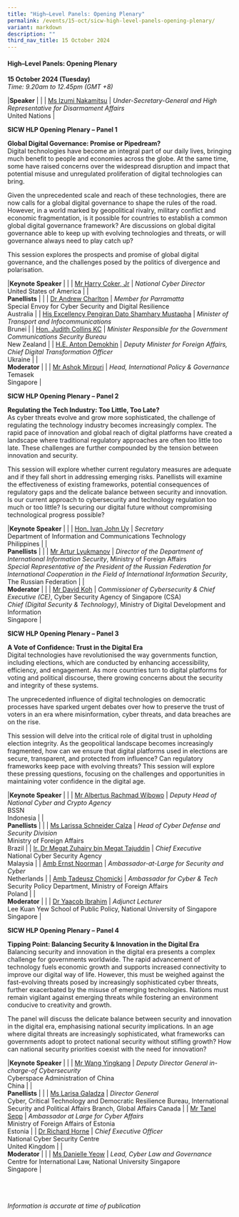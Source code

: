 ```yaml
---
title: "High–Level Panels: Opening Plenary"
permalink: /events/15-oct/sicw-high-level-panels-opening-plenary/
variant: markdown
description: ""
third_nav_title: 15 October 2024
---
```

#### **High–Level Panels: Opening Plenary**

**15 October 2024 (Tuesday)**  
*Time: 9.20am to 12.45pm (GMT +8)*

|**Speaker**          |                                                              |
| [Ms Izumi Nakamitsu](/speakers/ms-izumi-nakamitsu/)  | *Under-Secretary-General and High Representative for Disarmament Affairs* <br>United Nations      |

**SICW HLP Opening Plenary – Panel 1**

**Global Digital Governance: Promise or Pipedream?**
<br>Digital technologies have become an integral part of our daily lives, bringing much benefit to people and economies across the globe. At the same time, some have raised concerns over the widespread disruption and impact that potential misuse and unregulated proliferation of digital technologies can bring.  

Given the unprecedented scale and reach of these technologies, there are now calls for a global digital governance to shape the rules of the road. However, in a world marked by geopolitical rivalry, military conflict and economic fragmentation, is it possible for countries to establish a common global digital governance framework? Are discussions on global digital governance able to keep up with evolving technologies and threats, or will governance always need to play catch up? 

This session explores the prospects and promise of global digital governance, and the challenges posed by the politics of divergence and polarisation. 

|**Keynote Speaker**          |                                                              |
| [Mr Harry Coker, Jr](/speakers/mr-harry-coker-jr/)  | *National Cyber Director* <br>United States of America      |
|<br>**Panellists**          |                                                              |
| [Dr Andrew Charlton](/speakers/dr-andrew-charlton/)  | *Member for Parramatta* <br>Special Envoy for Cyber Security and Digital Resilience<br>Australia      |
| [His Excellency Pengiran Dato Shamhary Mustapha](/speakers/his-excellency-pengiran-dato-shamhary-mustapha/)  | *Minister of Transport and Infocommunications* <br>Brunei      |
| [Hon. Judith Collins KC](/speakers/hon-judith-collins-kc/)  | *Minister Responsible for the Government Communications Security Bureau* <br>New Zealand      |
| [H.E. Anton Demokhin](/speakers/he-anton-demokhin/)  | *Deputy Minister for Foreign Affairs, Chief Digital Transformation Officer* <br>Ukraine      |
|<br>**Moderator**          |                                                              |
| [Mr Ashok Mirpuri](/speakers/mr-ashok-mirpuri/)  | *Head, International Policy &amp; Governance* <br>Temasek<br>Singapore      |

**SICW HLP Opening Plenary – Panel 2**

**Regulating the Tech Industry: Too Little, Too Late?**
<br>As cyber threats evolve and grow more sophisticated, the challenge of regulating the technology industry becomes increasingly complex. The rapid pace of innovation and global reach of digital platforms have created a landscape where traditional regulatory approaches are often too little too late. 
These challenges are further compounded by the tension between innovation and security. 

This session will explore whether current regulatory measures are adequate and if they fall short in addressing emerging risks. Panellists will examine the effectiveness of existing frameworks, potential consequences of regulatory gaps and the delicate balance between security and innovation. Is our current approach to cybersecurity and technology regulation too much or too little? Is securing our digital future without compromising technological progress possible?

|**Keynote Speaker**          |                                                              |
| [Hon. Ivan John Uy](/speakers/hon-ivan-john-uy/)  | *Secretary* <br>Department of Information and Communications Technology<br>Philippines      |
|<br>**Panellists**          |                                                              |
| [Mr Artur Lyukmanov](/speakers/mr-artur-lyukmanov/)  | *Director of the Department of International Information Security*, Ministry of Foreign Affairs <br>*Special Representative of the President of the Russian Federation for International Cooperation in the Field of International Information Security*, The Russian Federation      |
|<br>**Moderator**          |                                                              |
| [Mr David Koh](/speakers/mr-david-koh/)  | *Commissioner of Cybersecurity &amp; Chief Executive (CE)*, Cyber Security Agency of Singapore (CSA) <br>*Chief (Digital Security &amp; Technology)*, Ministry of Digital Development and Information<br>Singapore      |

**SICW HLP Opening Plenary – Panel 3**

**A Vote of Confidence: Trust in the Digital Era**
<br>Digital technologies have revolutionised the way governments function, including elections, which are conducted by enhancing accessibility, efficiency, and engagement. As more countries turn to digital platforms for voting and political discourse, there growing concerns about the security and integrity of these systems. 

The unprecedented influence of digital technologies on democratic processes have sparked urgent debates over how to preserve the trust of voters in an era where misinformation, cyber threats, and data breaches are on the rise. 

This session will delve into the critical role of digital trust in upholding election integrity. As the geopolitical landscape becomes increasingly fragmented, how can we ensure that digital platforms used in elections are secure, transparent, and protected from influence? Can regulatory frameworks keep pace with evolving threats? This session will explore these pressing questions, focusing on the challenges and opportunities in maintaining voter confidence in the digital age.

|**Keynote Speaker**          |                                                              |
| [Mr Albertus Rachmad Wibowo](/speakers/mr-albertus-rachmad-wibowo/)  | *Deputy Head of National Cyber and Crypto Agency* <br>BSSN<br>Indonesia      |
|<br>**Panellists**          |                                                              |
| [Ms Larissa Schneider Calza](/speakers/ms-larissa-schneider-calza/)  | *Head of Cyber Defense and Security Division* <br>Ministry of Foreign Affairs<br>Brazil      |
| [Ir. Dr Megat Zuhairy bin Megat Tajuddin](/speakers/ir-dr-megat-zuhairy-bin-megat-tajuddin/)  | *Chief Executive* <br>National Cyber Security Agency<br>Malaysia      |
| [Amb Ernst Noorman](/speakers/amb-ernst-noorman/)  | *Ambassador-at-Large for Security and Cyber* <br>Netherlands      |
| [Amb Tadeusz Chomicki](/speakers/he-tadeusz-chomicki/)  | *Ambassador for Cyber &amp; Tech* <br>Security Policy Department, Ministry of Foreign Affairs<br>Poland      |
|<br>**Moderator**          |                                                              |
| [Dr Yaacob Ibrahim](/speakers/dr-yaacob-ibrahim/)  | *Adjunct Lecturer* <br>Lee Kuan Yew School of Public Policy, National University of Singapore<br>Singapore      |

**SICW HLP Opening Plenary – Panel 4**

**Tipping Point: Balancing Security &amp; Innovation in the Digital Era**
<br>Balancing security and innovation in the digital era presents a complex challenge for governments worldwide. The rapid advancement of technology fuels economic growth and supports increased connectivity to improve our digital way of life. However, this must be weighed against the fast-evolving threats posed by increasingly sophisticated cyber threats, further exacerbated by the misuse of emerging technologies. Nations must remain vigilant against emerging threats while fostering an environment conducive to creativity and growth. 

The panel will discuss the delicate balance between security and innovation in the digital era, emphasising national security implications. In an age where digital threats are increasingly sophisticated, what frameworks can governments adopt to protect national security without stifling growth? How can national security priorities coexist with the need for innovation?

|**Keynote Speaker**          |                                                              |
| [Mr Wang Yingkang](/speakers/mr-wang-yingkang/)  | *Deputy Director General in-charge-of Cybersecurity* <br>Cyberspace Administration of China<br>China      |
|<br>**Panellists**          |                                                              |
| [Ms Larisa Galadza](/speakers/ms-larisa-galadza/)  | *Director General* <br>Cyber, Critical Technology and Democratic Resilience Bureau, International Security and Political Affairs Branch, Global Affairs Canada      |
| [Mr Tanel Sepp](/speakers/he-tanel-sepp/)  | *Ambassador at Large for Cyber Affairs* <br>Ministry of Foreign Affairs of Estonia <br> Estonia      |
| [Dr Richard Horne](/speakers/dr-richard-horne/)  | *Chief Executive Officer* <br>National Cyber Security Centre <br>United Kingdom      |
|<br>**Moderator**          |                                                              |
| [Ms Danielle Yeow](/speakers/ms-danielle-yeow/)  | *Lead, Cyber Law and Governance* <br>Centre for International Law, National University Singapore<br>Singapore      |

<br><br><br>
*Information is accurate at time of publication*